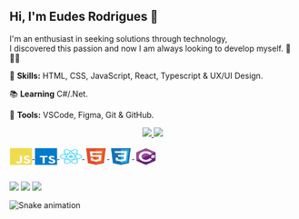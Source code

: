 ## Hi, I'm Eudes Rodrigues 👋

I'm an enthusiast in seeking solutions through technology, <br/> I discovered this passion and now I am always looking to develop myself. 🚀🚀🚀

🌌 **Skills:** HTML, CSS, JavaScript, React, Typescript & UX/UI Design.

📚 **Learning** C#/.Net.

🧰 **Tools:** VSCode, Figma, Git & GitHub.

<div align="center">
  <a href="https://github.com/eron300">
  <img height="180em" src="https://github-readme-stats.vercel.app/api?username=eron300&show_icons=true&theme=dracula&include_all_commits=true&count_private=true"/>
  <img height="180em" src="https://github-readme-stats.vercel.app/api/top-langs/?username=eron300&layout=compact&langs_count=7&theme=dracula"/>
</div>
  
<div style="display: inline_block"><br>
  <img align="center" alt="Js" height="30" width="40" src="https://raw.githubusercontent.com/devicons/devicon/master/icons/javascript/javascript-plain.svg">
  <img align="center" alt="Ts" height="30" width="40" src="https://raw.githubusercontent.com/devicons/devicon/master/icons/typescript/typescript-plain.svg">
  <img align="center" alt="React" height="30" width="40" src="https://raw.githubusercontent.com/devicons/devicon/master/icons/react/react-original.svg">
  <img align="center" alt="HTML" height="30" width="40" src="https://raw.githubusercontent.com/devicons/devicon/master/icons/html5/html5-original.svg">
  <img align="center" alt="CSS" height="30" width="40" src="https://raw.githubusercontent.com/devicons/devicon/master/icons/css3/css3-original.svg">
  <img align="center" alt="CSS" height="30" width="40" src="https://raw.githubusercontent.com/devicons/devicon/master/icons/csharp/csharp-original.svg">
</div>

  ##
  
  <div>
    <a href = "mailto: eron300@gmail.com"><img src="https://img.shields.io/badge/-Gmail-%23EA4335?style=for-the-badge&logo=gmail&logoColor=white" target="_blank"></a>
    <a href="https://www.linkedin.com/in/eudes-neto/" alt="Linkedin" target="_blank">
    <img src="https://img.shields.io/badge/-Linkedin-0e76a8?style=for-the-badge&logo=Linkedin&logoColor=white&link=https://www.linkedin.com/in/eudes-rodrigues-b4214b155/"    /></a>
    <a href="https://www.instagram.com/eudesrodrigues300/" alt="Instagram" target="_blank">
      <img src="https://img.shields.io/badge/-Instagram-DF0174?style=for-the-badge&logo=instagram&logoColor=white&link=https://www.instagram.com/_eudes_rodrigues_/"/>     </a>
    
![Snake animation](https://github.com/eron300/eron300/blob/output/github-contribution-grid-snake.svg)

 
 </div>

